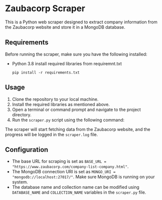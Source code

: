 # Zaubacorp Scraper

This is a Python web scraper designed to extract company information from the Zaubacorp website and store it in a MongoDB database.

## Requirements

Before running the scraper, make sure you have the following installed:

- Python 3.8
install required libraries from requiremnt.txt
  
  ```pip install -r requirements.txt```
## Usage

1. Clone the repository to your local machine.
2. Install the required libraries as mentioned above.
3. Open a terminal or command prompt and navigate to the project directory.
4. Run the `scraper.py` script using the following command:


The scraper will start fetching data from the Zaubacorp website, and the progress will be logged in the `scraper.log` file.

## Configuration

- The base URL for scraping is set as `BASE_URL = "https://www.zaubacorp.com/company-list-company.html"`.
- The MongoDB connection URI is set as `MONGO_URI = "mongodb://localhost:27017/"`. Make sure MongoDB is running on your system.
- The database name and collection name can be modified using `DATABASE_NAME` and `COLLECTION_NAME` variables in the `scraper.py` file.

